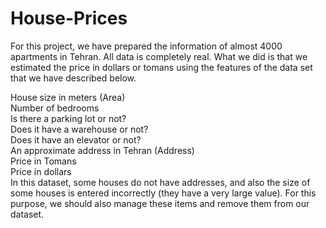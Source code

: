 # House-Prices
For this project, we have prepared the information of almost 4000 apartments in Tehran. All data is completely real. What we did is that we estimated the price in dollars or tomans using the features of the data set that we have described below. 

House size in meters (Area) \
Number of bedrooms \
Is there a parking lot or not? \
Does it have a warehouse or not? \
Does it have an elevator or not? \
An approximate address in Tehran (Address) \
Price in Tomans \
Price in dollars \
In this dataset, some houses do not have addresses, and also the size of some houses is entered incorrectly (they have a very large value). For this purpose, we should also manage these items and remove them from our dataset.
